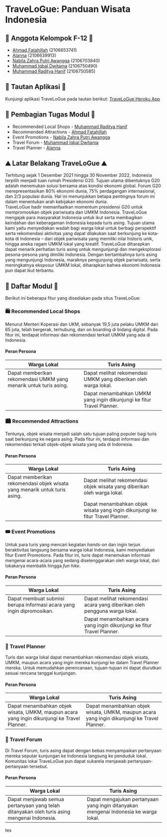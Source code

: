 # TraveLoGue: Panduan Wisata Indonesia

## 👥 Anggota Kelompok F-12 👥
* [Ahmad Fatahillah](https://github.com/ahmdfthlh) (2106653741)
* [Alanna](https://github.com/alannaaa) (2106639913)
* [Nabila Zahra Putri Awangga](https://github.com/nabilaawangga) (2106703840)
* [Muhammad Iqbal Dwitama](https://github.com/iqbaldwitama) (2106750490)
* [Muhammad Raditya Hanif](https://github.com/radityahnf) (2106750585)

## 🔗 Tautan Aplikasi  🔗
Kunjungi aplikasi TraveLoGue pada tautan berikut: [TraveLoGue Heroku App](https://trave-lo-gue.herokuapp.com/)

## 📝 Pembagian Tugas Modul 📝
* Recommended Local Shops - [Muhammad Raditya Hanif](https://github.com/radityahnf)
* Recommended Attractions - [Ahmad Fatahillah](https://github.com/ahmdfthlh)
* Event Promotions - [Nabila Zahra Putri Awangga](https://github.com/nabilaawangga)
* Travel Forum - [Muhammad Iqbal Dwitama](https://github.com/iqbaldwitama)
* Travel Planner - [Alanna](https://github.com/alannaaa)

## ⛰ Latar Belakang TraveLoGue ⛰
Terhitung sejak 1 Desember 2021 hingga 30 November 2022, Indonesia terpilih menjadi tuan rumah Presidensi G20. Tujuan utama dibentuknya G20 adalah menemukan solusi bersama atas kondisi ekonomi global. Forum G20 merepresentasikan 80% ekonomi dunia, 75% perdagangan internasional, dan 2/3 populasi dunia. Hal ini menunjukkan betapa pentingnya forum ini dalam menentukan arah kebijakan ekonomi dunia. </br>
TraveLoGue hadir memanfaatkan momentum presidensi G20 untuk mempromosikan objek pariwisata dan UMKM Indonesia. TraveLoGue mengajak para masyarakat Indonesia untuk ikut serta membagikan keindahan dan keberagaman Indonesia kepada turis asing. Tujuan utama kami yaitu menyediakan wadah bagi warga lokal untuk berbagi perspektif serta rekomendasi aktivitas yang dapat dilakukan saat berkunjung ke kota-kota di Indonesia – dari objek pariwisata yang memiliki nilai historis unik, hingga aneka ragam UMKM lokal yang kreatif. TraveLoGue diharapkan dapat menarik perhatian turis asing untuk mengunjungi dan mengeksplorasi pesona-pesona yang dimiliki Indonesia. Dengan bertambahnya turis asing yang mengunjungi Indonesia, maraknya pengunjung objek pariwisata, serta meningkatnya eksposur UMKM lokal, diharapkan bahwa ekonomi Indonesia pun dapat ikut terbantu.

## 📂 Daftar Modul 📂
Berikut ini beberapa fitur yang disediakan pada situs TraveLoGue:
### 🛍 Recommended Local Shops
Menurut Menteri Koperasi dan UKM, sebanyak 19,5 juta pelaku UMKM dari 65 juta, telah bergerak, terhubung, dan on boarding di bidang digital. Pada fitur ini, terdapat informasi dan rekomendasi terkait UMKM yang ada di Indonesia.
#### Peran Persona 
| Warga Lokal  | Turis Asing |
| ------------- | ------------- |
| Dapat memberikan rekomendasi UMKM yang menarik untuk turis asing.  | Dapat melihat rekomendasi UMKM yang diberikan oleh warga lokal.  |
|   | Dapat menambahkan UMKM yang ingin dikunjungi ke fitur Travel Planner.  |

### 🏙 Recommended Attractions
Tentunya, objek wisata menjadi salah satu tujuan paling populer bagi turis saat berkunjung ke negara asing. Pada fitur ini, terdapat informasi dan rekomendasi terkait objek-objek wisata yang ada di Indonesia. 
#### Peran Persona
| Warga Lokal  | Turis Asing |
| ------------- | ------------- |
| Dapat memberikan rekomendasi objek wisata yang menarik untuk turis asing.  | Dapat melihat rekomendasi objek wisata yang diberikan oleh warga lokal.  |
|   | Dapat menambahkan objek wisata yang ingin dikunjungi ke fitur Travel Planner. |

### 🎟 Event Promotions
Untuk para turis yang mencari kegiatan _hands-on_ dan ingin terjun beraktivitas langsung bersama warga lokal Indonesia, kami menyediakan fitur Event Promotions. Pada fitur ini, turis dapat menemukan informasi mengenai acara-acara yang sedang diselenggarakan oleh warga lokal, dari lokakarya membatik hingga _fun hike_.
#### Peran Persona
| Warga Lokal  | Turis Asing |
| ------------- | ------------- |
| Dapat membuat submisi berupa informasi acara yang ingin dipromosikan. | Dapat melihat rekomendasi acara yang diberikan oleh pengguna warga lokal.  |
|   | Dapat menambahkan acara yang ingin dikunjungi ke fitur Travel Planner.  |

### 📆 Travel Planner
Turis dan warga lokal dapat menambahkan rekomendasi objek wisata, UMKM, maupun acara yang ingin mereka kunjungi ke dalam Travel Planner mereka. Untuk memudahkan perencanaan, tujuan-tujuan ini dapat diurutkan sesuai rencana tanggal kunjungan.
#### Peran Persona
| Warga Lokal  | Turis Asing |
| ------------- | ------------- |
| Dapat menambahkan objek wisata, UMKM, maupun acara yang ingin dikunjungi ke Travel Planner. | Dapat menambahkan objek wisata, UMKM, maupun acara yang ingin dikunjungi ke Travel Planner.  |

### 💬 Travel Forum
Di Travel Forum, turis asing dapat dengan bebas menyampaikan pertanyaan mereka seputar kunjungan ke Indonesia langsung ke penduduk lokal. Komunitas lokal TraveLoGue pun dapat sukarela menjawab pertanyaan-pertanyaan tersebut.
#### Peran Persona
| Warga Lokal  | Turis Asing |
| ------------- | ------------- |
| Dapat menjawab semua pertanyaan yang telah ditanyakan oleh turis asing mengenai Indonesia. | Dapat mengajukan pertanyaan yang ingin ditanyakan mengenai Indonesia ke warga lokal. |

tes